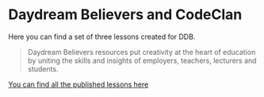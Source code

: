 # Daydream Believers and CodeClan

Here you can find a set of three lessons created for DDB. 

> Daydream Believers resources put creativity at the heart of education by uniting the skills and insights of employers, teachers, lecturers and students.


[You can find all the published lessons here](https://daydreambelievers.co.uk/resources/codeclan-leave-the-car-at-home)


